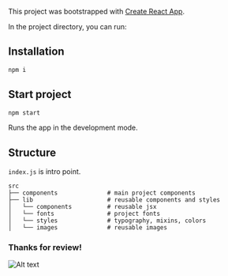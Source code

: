 This project was bootstrapped with [Create React App](https://github.com/facebook/create-react-app).

In the project directory, you can run:

## Installation

```bash
npm i
```

## Start project
```bash
npm start
```
Runs the app in the development mode.

## Structure
`index.js` is intro point.

    src
    ├── components              # main project components
    ├── lib                     # reusable components and styles
    │   └── components          # reusable jsx
    │   └── fonts               # project fonts
    │   └── styles              # typography, mixins, colors
    │   └── images              # reusable images


### Thanks for review!

![Alt text](https://www.meme-arsenal.com/memes/e6ddf9a4468ef7c03550c743c6b49352.jpg)